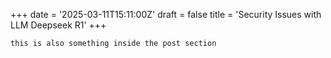 +++
date = '2025-03-11T15:11:00Z'
draft = false
title = 'Security Issues with LLM Deepseek R1'
+++
```THIS CAN BE INSIDE THE POST SECTION
this is also something inside the post section
```


